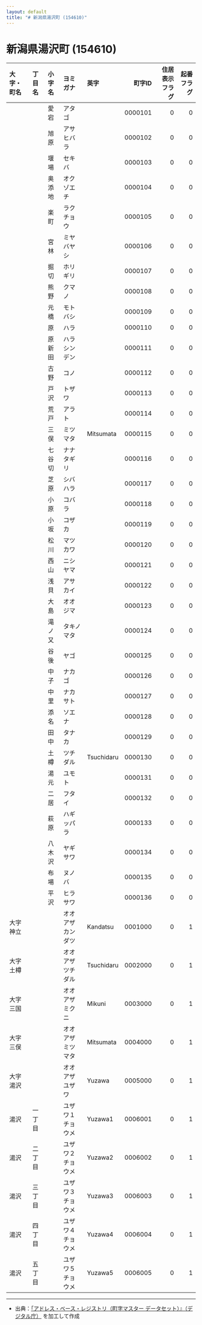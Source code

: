 ```yaml
---
layout: default
title: "# 新潟県湯沢町 (154610)"
---
```


# 新潟県湯沢町 (154610)

| 大字・町名 | 丁目名 | 小字名 | ヨミガナ | 英字 | 町字ID | 住居表示フラグ | 起番フラグ |
|:--------|:------|:------|:-----------------|:---------------------|--------:|----------:|--------:|
|  |  | 愛宕 | アタゴ |  | 0000101 | 0 | 0 |
|  |  | 旭原 | アサヒバラ |  | 0000102 | 0 | 0 |
|  |  | 堰場 | セキバ |  | 0000103 | 0 | 0 |
|  |  | 奥添地 | オクゾエチ |  | 0000104 | 0 | 0 |
|  |  | 楽町 | ラクチョウ |  | 0000105 | 0 | 0 |
|  |  | 宮林 | ミヤバヤシ |  | 0000106 | 0 | 0 |
|  |  | 掘切 | ホリギリ |  | 0000107 | 0 | 0 |
|  |  | 熊野 | クマノ |  | 0000108 | 0 | 0 |
|  |  | 元橋 | モトバシ |  | 0000109 | 0 | 0 |
|  |  | 原 | ハラ |  | 0000110 | 0 | 0 |
|  |  | 原新田 | ハラシンデン |  | 0000111 | 0 | 0 |
|  |  | 古野 | コノ |  | 0000112 | 0 | 0 |
|  |  | 戸沢 | トザワ |  | 0000113 | 0 | 0 |
|  |  | 荒戸 | アラト |  | 0000114 | 0 | 0 |
|  |  | 三俣 | ミツマタ | Mitsumata | 0000115 | 0 | 0 |
|  |  | 七谷切 | ナナタギリ |  | 0000116 | 0 | 0 |
|  |  | 芝原 | シバハラ |  | 0000117 | 0 | 0 |
|  |  | 小原 | コバラ |  | 0000118 | 0 | 0 |
|  |  | 小坂 | コザカ |  | 0000119 | 0 | 0 |
|  |  | 松川 | マツカワ |  | 0000120 | 0 | 0 |
|  |  | 西山 | ニシヤマ |  | 0000121 | 0 | 0 |
|  |  | 浅貝 | アサカイ |  | 0000122 | 0 | 0 |
|  |  | 大島 | オオジマ |  | 0000123 | 0 | 0 |
|  |  | 滝ノ又 | タキノマタ |  | 0000124 | 0 | 0 |
|  |  | 谷後 | ヤゴ |  | 0000125 | 0 | 0 |
|  |  | 中子 | ナカゴ |  | 0000126 | 0 | 0 |
|  |  | 中里 | ナカサト |  | 0000127 | 0 | 0 |
|  |  | 添名 | ソエナ |  | 0000128 | 0 | 0 |
|  |  | 田中 | タナカ |  | 0000129 | 0 | 0 |
|  |  | 土樽 | ツチダル | Tsuchidaru | 0000130 | 0 | 0 |
|  |  | 湯元 | ユモト |  | 0000131 | 0 | 0 |
|  |  | 二居 | フタイ |  | 0000132 | 0 | 0 |
|  |  | 萩原 | ハギッパラ |  | 0000133 | 0 | 0 |
|  |  | 八木沢 | ヤギサワ |  | 0000134 | 0 | 0 |
|  |  | 布場 | ヌノバ |  | 0000135 | 0 | 0 |
|  |  | 平沢 | ヒラサワ |  | 0000136 | 0 | 0 |
| 大字神立 |  |  | オオアザカンダツ | Kandatsu | 0001000 | 0 | 1 |
| 大字土樽 |  |  | オオアザツチダル | Tsuchidaru | 0002000 | 0 | 1 |
| 大字三国 |  |  | オオアザミクニ | Mikuni | 0003000 | 0 | 1 |
| 大字三俣 |  |  | オオアザミツマタ | Mitsumata | 0004000 | 0 | 1 |
| 大字湯沢 |  |  | オオアザユザワ | Yuzawa | 0005000 | 0 | 1 |
| 湯沢 | 一丁目 |  | ユザワ１チョウメ | Yuzawa1 | 0006001 | 0 | 1 |
| 湯沢 | 二丁目 |  | ユザワ２チョウメ | Yuzawa2 | 0006002 | 0 | 1 |
| 湯沢 | 三丁目 |  | ユザワ３チョウメ | Yuzawa3 | 0006003 | 0 | 1 |
| 湯沢 | 四丁目 |  | ユザワ４チョウメ | Yuzawa4 | 0006004 | 0 | 1 |
| 湯沢 | 五丁目 |  | ユザワ５チョウメ | Yuzawa5 | 0006005 | 0 | 1 |

---

- 出典：[「アドレス・ベース・レジストリ（町字マスター データセット）』（デジタル庁）](https://www.digital.go.jp/policies/base_registry_address/) を加工して作成